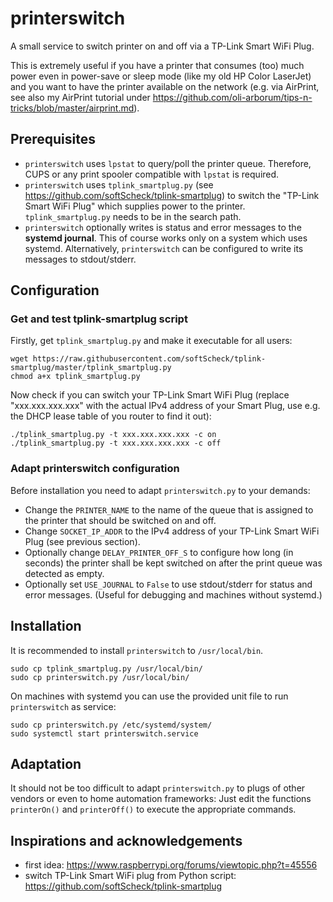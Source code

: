 # printerswitch
A small service to switch printer on and off via a TP-Link Smart WiFi Plug.

This is extremely useful if you have a printer that consumes (too) much power even in power-save or sleep mode (like my old HP Color LaserJet) and you want to have the printer available on the network (e.g. via AirPrint, see also my AirPrint tutorial under https://github.com/oli-arborum/tips-n-tricks/blob/master/airprint.md).

## Prerequisites
* `printerswitch` uses `lpstat` to query/poll the printer queue. Therefore, CUPS or any print spooler compatible with `lpstat` is required.
* `printerswitch` uses `tplink_smartplug.py` (see https://github.com/softScheck/tplink-smartplug) to switch the "TP-Link Smart WiFi Plug" which supplies power to the printer. `tplink_smartplug.py` needs to be in the search path.
* `printerswitch` optionally writes is status and error messages to the **systemd journal**. This of course works only on a system which uses systemd. Alternatively, `printerswitch` can be configured to write its messages to stdout/stderr.

## Configuration
### Get and test tplink-smartplug script
Firstly, get `tplink_smartplug.py` and make it executable for all users:
```
wget https://raw.githubusercontent.com/softScheck/tplink-smartplug/master/tplink_smartplug.py
chmod a+x tplink_smartplug.py
```
Now check if you can switch your TP-Link Smart WiFi Plug (replace "xxx.xxx.xxx.xxx" with the actual IPv4 address of your Smart Plug, use e.g. the DHCP lease table of you router to find it out):
```
./tplink_smartplug.py -t xxx.xxx.xxx.xxx -c on
./tplink_smartplug.py -t xxx.xxx.xxx.xxx -c off
```

### Adapt printerswitch configuration
Before installation you need to adapt `printerswitch.py` to your demands:
* Change the `PRINTER_NAME` to the name of the queue that is assigned to the printer that should be switched on and off.
* Change `SOCKET_IP_ADDR` to the IPv4 address of your TP-Link Smart WiFi Plug (see previous section).
* Optionally change `DELAY_PRINTER_OFF_S` to configure how long (in seconds) the printer shall be kept switched on after the print queue was detected as empty.
* Optionally set `USE_JOURNAL` to `False` to use stdout/stderr for status and error messages. (Useful for debugging and machines without systemd.)

## Installation
It is recommended to install `printerswitch` to `/usr/local/bin`.
```
sudo cp tplink_smartplug.py /usr/local/bin/
sudo cp printerswitch.py /usr/local/bin/
```
On machines with systemd you can use the provided unit file to run `printerswitch` as service:
```
sudo cp printerswitch.py /etc/systemd/system/
sudo systemctl start printerswitch.service
```

## Adaptation
It should not be too difficult to adapt `printerswitch.py` to plugs of other vendors or even to home automation frameworks: Just edit the functions `printerOn()` and `printerOff()` to execute the appropriate commands.

## Inspirations and acknowledgements
* first idea: https://www.raspberrypi.org/forums/viewtopic.php?t=45556
* switch TP-Link Smart WiFi plug from Python script: https://github.com/softScheck/tplink-smartplug
